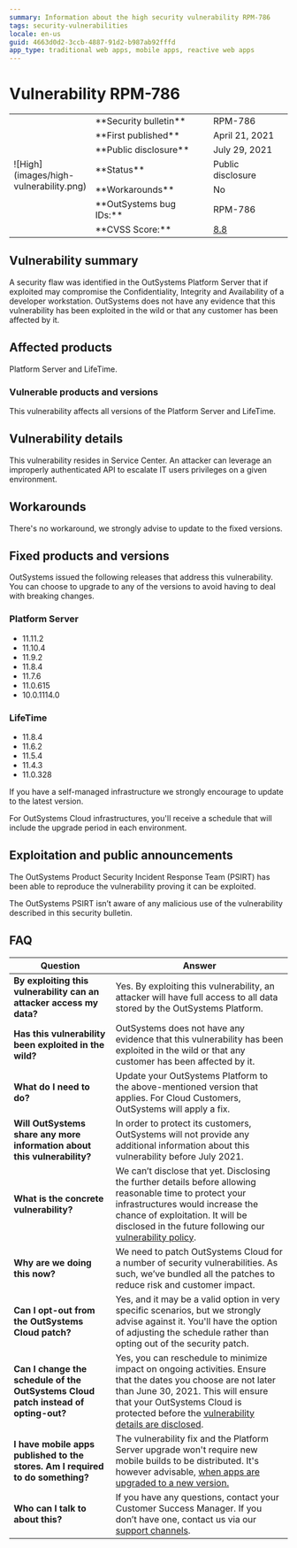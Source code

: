 ```yaml
--- 
summary: Information about the high security vulnerability RPM-786
tags: security-vulnerabilities
locale: en-us
guid: 4663d0d2-3ccb-4887-91d2-b987ab92fffd
app_type: traditional web apps, mobile apps, reactive web apps
---
```


# Vulnerability RPM-786

<table markdown="1">
<tr>
    <td style="width: 20%; vertical-align: middle" rowspan="7">![High](images/high-vulnerability.png)</td>
    <td>**Security bulletin**</td>
    <td>RPM-786</td>
</tr>
<tr>
    <td>**First published**</td>
    <td>April 21, 2021</td>
</tr>
<tr>
    <td>**Public disclosure**</td>
    <td>July 29, 2021</td>
</tr>
<tr>
    <td>**Status**</td>
    <td>Public disclosure</td>
</tr>
<tr>
    <td>**Workarounds**</td>
    <td>No</td>
</tr>
<tr>
    <td>**OutSystems bug IDs:**</td>
    <td>RPM-786</td>
</tr>
<tr>
    <td>**CVSS Score:**</td>
    <td><a href="https://www.first.org/cvss/calculator/3.1#CVSS:3.1/AV:N/AC:L/PR:L/UI:N/S:U/C:H/I:H/A:H">8.8</a></td>
</tr>
</table>

## Vulnerability summary

A security flaw was identified in the OutSystems Platform Server that if exploited may compromise the Confidentiality, Integrity and Availability of a developer workstation.
OutSystems does not have any evidence that this vulnerability has been exploited in the wild or that any customer has been affected by it.

## Affected products

Platform Server and LifeTime.

### Vulnerable products and versions

This vulnerability affects all versions of the Platform Server and LifeTime.

## Vulnerability details

This vulnerability resides in Service Center. An attacker can leverage an improperly authenticated API to escalate IT users privileges on a given environment. 

## Workarounds

There's no workaround, we strongly advise to update to the fixed versions.

## Fixed products and versions

OutSystems issued the following releases that address this vulnerability. You can choose to upgrade to any of the versions to avoid having to deal with breaking changes.

### Platform Server
* 11.11.2 
* 11.10.4
* 11.9.2
* 11.8.4
* 11.7.6
* 11.0.615
* 10.0.1114.0

### LifeTime
* 11.8.4
* 11.6.2
* 11.5.4
* 11.4.3
* 11.0.328

If you have a self-managed infrastructure we strongly encourage to update to the latest version. 

For OutSystems Cloud infrastructures, you'll receive a schedule that will include the upgrade period in each environment.

## Exploitation and public announcements

The OutSystems Product Security Incident Response Team (PSIRT) has been able to reproduce the vulnerability proving it can be exploited.

The OutSystems PSIRT isn’t aware of any malicious use of the vulnerability described in this security bulletin.

## FAQ

| Question | Answer |
|---|---|
| **By exploiting this vulnerability can an attacker access my data?** | Yes. By exploiting this vulnerability, an attacker will have full access to all data stored by the OutSystems Platform. |
| **Has this vulnerability been exploited in the wild?** | OutSystems does not have any evidence that this vulnerability has been exploited in the wild or that any customer has been affected by it. |
| **What do I need to do?** | Update your OutSystems Platform to the above-mentioned version that applies. For Cloud Customers, OutSystems will apply a fix. |
| **Will OutSystems share any more information about this vulnerability?** | In order to protect its customers, OutSystems will not provide any additional information about this vulnerability before July 2021. |
| **What is the concrete vulnerability?** | We can’t disclose that yet. Disclosing the further details before allowing reasonable time to protect your infrastructures would increase the chance of exploitation. It will be disclosed in the future following our [vulnerability policy](intro.md#embargo). |
| **Why are we doing this now?** | We need to patch OutSystems Cloud for a number of  security vulnerabilities. As such, we’ve bundled all the patches to reduce risk and customer impact. |
| **Can I opt-out from the OutSystems Cloud patch?** | Yes, and it may be a valid option in very specific scenarios, but we strongly advise against it. You'll have the option of adjusting the schedule rather than opting out of the security patch. |
| **Can I change the schedule of the OutSystems Cloud patch instead of opting-out?** | Yes, you can reschedule to minimize impact on ongoing activities. Ensure that the dates you choose are not later than June 30, 2021. This will ensure that your OutSystems Cloud is protected before the [vulnerability details are disclosed](intro.md#disclosure). |
| **I have mobile apps published to the stores. Am I required to do something?** | The vulnerability fix and the Platform Server upgrade won't require new mobile builds to be distributed. It's however advisable, [when apps are upgraded to a new version.](../../enterprise/upgrade/upgrade-platform.md#upgrade-apps) |
| **Who can I talk to about this?** | If you have any questions, contact your Customer Success Manager. If you don’t have one, contact us via our [support channels](https://success.outsystems.com/Support/Enterprise_Customers/OutSystems_Support/01_Contact_OutSystems_technical_support#Contact_Channels). |

